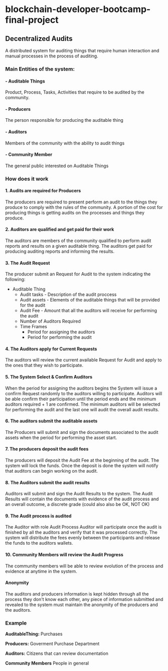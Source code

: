 # blockchain-developer-bootcamp-final-project
## Decentralized Audits

A distributed system for auditing things that require human interaction and manual processes in the process of auditing.

### Main Entities of the system:

####  - Auditable Things
  Product, Process, Tasks, Activities that require to be audited by the community.
####  - Producers
  The person responsible for producing the auditable thing
#### - Auditors
  Members of the community with the ability to audit things
#### - Community Member
  The general public interested on Auditable Things

### How does it work

#### 1. Audits are required for Producers
The producers are required to present perform an audit to the things they produce to comply with the rules of the community. 
A portion of the cost for producing things is getting audits on the processes and things they produce.
#### 2. Auditors are qualified and get paid for their work
The auditors are members of the community qualified to perform audit reports and results on a given auditable thing. 
The auditors get paid for producing auditing reports and informing the results.
#### 3. The Audit Request
The producer submit an Request for Audit to the system indicating the following:
- Auditable Thing
	- Audit tasks  - Description of the audit proccess
	- Audit assets - Elements of the auditable things that will be provided for the audit
	- Audit Fee - Amount that all the auditors will receive for performing the audit 
	- Number of Auditors Required
	- Time Frames
		- Period for assigning the auditors
		- Period for performing the audit
#### 4. The Auditors apply for Current Requests
The auditors will review the current available Request for Audit and apply to the ones that they wish to participate.
#### 5. The System Select & Confirm Auditors 
When the period for assigning the auditors begins the System will issue a confirm Request randomly to the auditors willing to participate.
Auditors will be able confirm their participation until the period ends and the minimum auditors required + 1 are confirmed. 
The minimum auditors will be selected for performing the audit and the last one will audit the overall audit results.
#### 6. The auditors submit the auditable assets
The Producers will submit and sign the documents associated to the audit assets when the period for performing the asset start.
#### 7. The producers deposit the audit fees
The producers will deposit the Audit Fee at the beginning of the audit. The system will lock the funds.
Once the deposit is done the system will notify that auditors can begin working on the audit.
#### 8. The Auditors submit the audit results 
Auditors will submit and sign the Audit Results to the system.
The Audit Results will contain the documents with evidence of the audit process and an overall outcome, a discrete grade (could also also be OK, NOT OK)
#### 9. The Audit process is audited
The Auditor with role Audit Process Auditor will participate once the audit is finished by all the auditors and verify that it was processed correctly.
The system will distribute the fees evenly between the participants and release the funds to the auditors wallets.
#### 10. Community Members will review the Audit Progress
The community members will be able to review evolution of the process and evidence at anytime in the system.
#### Anonymity 
The auditors and producers information is kept hidden through all the process they don't know each other, any piece of information submitted and revealed to the system must maintain the anonymity of the producers and the auditors.

### Example

**AuditableThing:** Purchases

**Producers:** Goverment Purchase Department

**Auditors:** Citizens that can review documentation

**Community Members** People in general

  
